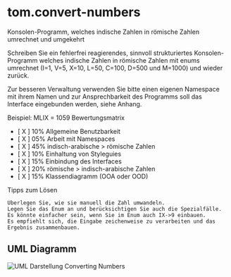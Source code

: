 # tom.convert-numbers
Konsolen-Programm, welches indische Zahlen in römische Zahlen umrechnet und umgekehrt

Schreiben Sie ein fehlerfrei reagierendes, sinnvoll strukturiertes Konsolen-Programm welches indische Zahlen in römische Zahlen mit enums umrechnet (I=1, V=5, X=10, L=50, C=100, D=500 und M=1000) und wieder zurück.

Zur besseren Verwaltung verwenden Sie bitte einen eigenen Namespace mit ihrem Namen und zur Ansprechbarkeit des Programms soll das Interface eingebunden werden, siehe Anhang.

Beispiel: MLIX = 1059
Bewertungsmatrix

* [ X ] 10% Allgemeine Benutzbarkeit
* [ X ] 05% Arbeit mit Namespaces
* [ X ] 45% indisch-arabische > römische Zahlen
* [ X ] 10% Einhaltung von Styleguies
* [ X ] 15% Einbindung des Interfaces
* [ X ] 20% römische > indisch-arabische Zahlen
* [ X ] 15% Klassendiagramm (OOA oder OOD)

Tipps zum Lösen

    Überlegen Sie, wie sie manuell die Zahl umwandeln.
    Legen Sie das Enum an und berücksichtigen Sie auch die Spezialfälle. Es könnte einfacher sein, wenn Sie im Enum auch IX->9 einbauen.
    Es empfiehlt sich, die Eingabe zeichenweise zu verarbeiten und das Ergebnis zusammenbauen.

## UML Diagramm
<img src="https://ecstatic-edison-c0b108.netlify.app/school/convertingnumbers/images/UML%20Diagramm.PNG"
     alt="UML Darstellung Converting Numbers"/>